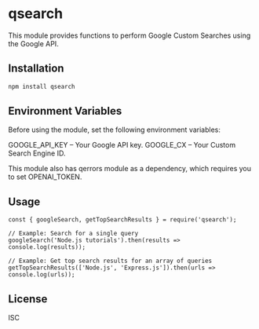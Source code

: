 # qsearch

This module provides functions to perform Google Custom Searches using the Google API.

## Installation

```bash
npm install qsearch
```

## Environment Variables
Before using the module, set the following environment variables:

GOOGLE_API_KEY – Your Google API key.
GOOGLE_CX – Your Custom Search Engine ID.

This module also has qerrors module as a dependency, which requires you to set OPENAI_TOKEN.

## Usage

```
const { googleSearch, getTopSearchResults } = require('qsearch');

// Example: Search for a single query
googleSearch('Node.js tutorials').then(results => console.log(results));

// Example: Get top search results for an array of queries
getTopSearchResults(['Node.js', 'Express.js']).then(urls => console.log(urls));
```

## License

ISC